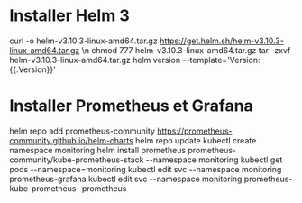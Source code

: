 # Installer Helm 3 #
curl -o helm-v3.10.3-linux-amd64.tar.gz https://get.helm.sh/helm-v3.10.3-linux-amd64.tar.gz \n
chmod 777 helm-v3.10.3-linux-amd64.tar.gz
tar -zxvf helm-v3.10.3-linux-amd64.tar.gz
helm version --template='Version: {{.Version}}'
# Installer Prometheus et Grafana #
helm repo add prometheus-community https://prometheus-community.github.io/helm-charts 
helm repo update
kubectl create namespace monitoring
helm install prometheus prometheus-community/kube-prometheus-stack --namespace monitoring
kubectl get pods --namespace=monitoring
kubectl edit svc --namespace monitoring prometheus-grafana
kubectl edit svc --namespace monitoring prometheus-kube-prometheus- prometheus

